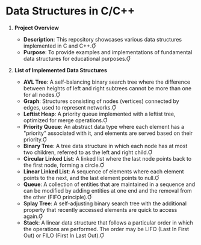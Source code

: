 # Data Structures in C/C++

1. **Project Overview**
   - **Description**: This repository showcases various data structures implemented in C and C++.
   - **Purpose**: To provide examples and implementations of fundamental data structures for educational purposes.

2. **List of Implemented Data Structures**
   - **AVL Tree**: A self-balancing binary search tree where the difference between heights of left and right subtrees cannot be more than one for all nodes.
   - **Graph**: Structures consisting of nodes (vertices) connected by edges, used to represent networks.
   - **Leftist Heap**: A priority queue implemented with a leftist tree, optimized for merge operations.
   - **Priority Queue**: An abstract data type where each element has a "priority" associated with it, and elements are served based on their priority.
   - **Binary Tree**: A tree data structure in which each node has at most two children, referred to as the left and right child.
   - **Circular Linked List**: A linked list where the last node points back to the first node, forming a circle.
   - **Linear Linked List**: A sequence of elements where each element points to the next, and the last element points to null.
   - **Queue**: A collection of entities that are maintained in a sequence and can be modified by adding entities at one end and the removal from the other (FIFO principle).
   - **Splay Tree**: A self-adjusting binary search tree with the additional property that recently accessed elements are quick to access again.
   - **Stack**: A linear data structure that follows a particular order in which the operations are performed. The order may be LIFO (Last In First Out) or FILO (First In Last Out).
